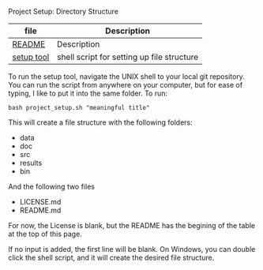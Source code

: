 
Project Setup: Directory Structure


| file   | Description |
|--------|-------------|
| [README](README.md) |   Description         |
|[setup tool](project_setup.sh)| shell script for setting up file structure|

To run the setup tool, navigate the UNIX shell to your local git repository.  You can run the script from anywhere on your computer, but for ease of typing, I like to put it into the same folder.  To run:

`bash project_setup.sh "meaningful title"`

This will create a file structure with the following folders:


* data
* doc
* src
* results
* bin

And the following two files
 * LICENSE.md
 * README.md

For now, the License is blank, but the README has the begining of the table at the top of this page.

 If no input is added, the first line will be blank.  On Windows, you can double click the shell script, and it will create the desired file structure.
